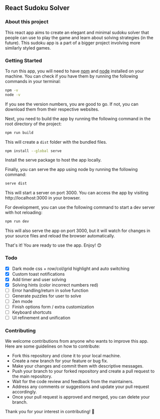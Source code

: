 ## React Sudoku Solver

### About this project
This react app aims to create an elegant and minimal sudoku solver that people can use to play the game and learn about solving strategies (in the future). This sudoku app is a part of a bigger project involving more similarly styled games.

### Getting Started


To run this app, you will need to have [npm](https://www.npmjs.com/) and [node](https://nodejs.org/en/) installed on your machine. You can check if you have them by running the following commands in your terminal:

```bash
npm -v
node -v
```

If you see the version numbers, you are good to go. If not, you can download them from their respective websites.

Next, you need to build the app by running the following command in the root directory of the project:

```bash
npm run build
```

This will create a `dist` folder with the bundled files.

```bash
npm install --global serve
```
Install the serve package to host the app locally.

Finally, you can serve the app using node by running the following command:

```bash
serve dist
```

This will start a server on port 3000. You can access the app by visiting http://localhost:3000 in your browser.

For development, you can use the following command to start a dev server with hot reloading:

```bash
npm run dev
```

This will also serve the app on port 3000, but it will watch for changes in your source files and reload the browser automatically.

That's it! You are ready to use the app. Enjoy! 😊

### Todo
- [x] Dark mode css + row/col/grid highlight and auto switching
- [x] Custom toast notifications
- [x] Add timer and user solving
- [x] Solving hints (color incorrect numbers red)
- [ ] Error handling/return in solve function
- [ ] Generate puzzles for user to solve
- [ ] Zen mode
- [ ] Finish options form / extra customization
- [ ] Keyboard shortcuts
- [ ] UI refinement and unification

### Contributing
We welcome contributions from anyone who wants to improve this app. Here are some guidelines on how to contribute:

- Fork this repository and clone it to your local machine.
- Create a new branch for your feature or bug fix.
- Make your changes and commit them with descriptive messages.
- Push your branch to your forked repository and create a pull request to the main repository.
- Wait for the code review and feedback from the maintainers.
- Address any comments or suggestions and update your pull request accordingly.
- Once your pull request is approved and merged, you can delete your branch.

Thank you for your interest in contributing! 🙌